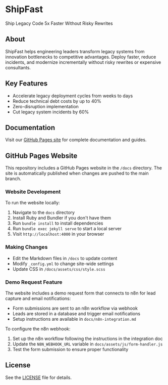 # ShipFast

Ship Legacy Code 5x Faster Without Risky Rewrites

## About

ShipFast helps engineering leaders transform legacy systems from innovation bottlenecks to competitive advantages. Deploy faster, reduce incidents, and modernize incrementally without risky rewrites or expensive consultants.

## Key Features

- Accelerate legacy deployment cycles from weeks to days
- Reduce technical debt costs by up to 40%
- Zero-disruption implementation
- Cut legacy system incidents by 60%

## Documentation

Visit our [GitHub Pages site](https://lumix-labs.github.io/ship-fast/) for complete documentation and guides.

## GitHub Pages Website

This repository includes a GitHub Pages website in the `/docs` directory. The site is automatically published when changes are pushed to the main branch.

### Website Development

To run the website locally:

1. Navigate to the `docs` directory
2. Install Ruby and Bundler if you don't have them
3. Run `bundle install` to install dependencies
4. Run `bundle exec jekyll serve` to start a local server
5. Visit `http://localhost:4000` in your browser

### Making Changes

- Edit the Markdown files in `/docs` to update content
- Modify `_config.yml` to change site-wide settings
- Update CSS in `/docs/assets/css/style.scss`

### Demo Request Feature

The website includes a demo request form that connects to n8n for lead capture and email notifications:

- Form submissions are sent to an n8n workflow via webhook
- Leads are stored in a database and trigger email notifications
- Setup instructions are available in `docs/n8n-integration.md`

To configure the n8n webhook:

1. Set up the n8n workflow following the instructions in the integration doc
2. Update the `N8N_WEBHOOK_URL` variable in `docs/assets/js/form-handler.js`
3. Test the form submission to ensure proper functionality

## License

See the [LICENSE](LICENSE) file for details.
